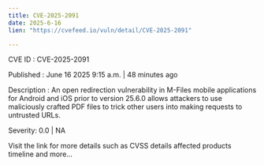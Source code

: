 ```yaml
---
title: CVE-2025-2091
date: 2025-6-16
lien: "https://cvefeed.io/vuln/detail/CVE-2025-2091"

---
```


CVE ID : CVE-2025-2091

Published :  June 16
2025
9:15 a.m. | 48 minutes ago

Description : An open redirection vulnerability in M-Files mobile applications for Android and iOS prior to version 25.6.0 allows attackers to use maliciously crafted PDF files to trick other users into making requests to untrusted URLs.

Severity: 0.0 | NA

Visit the link for more details
such as CVSS details
affected products
timeline
and more...
